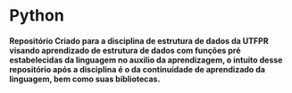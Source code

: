 # Python

#### Repositório Criado para a disciplina de estrutura de dados da UTFPR visando aprendizado de estrutura de dados com funções pré estabelecidas da linguagem no auxilio da aprendizagem, o intuito desse repositório após a disciplina é o da continuidade de aprendizado da linguagem, bem como suas bibliotecas.
 
